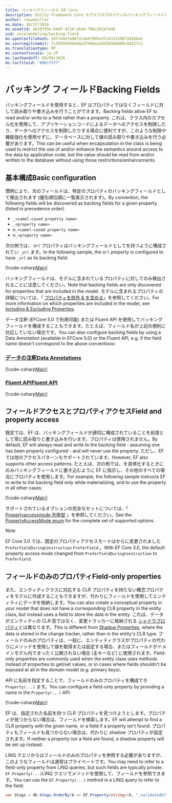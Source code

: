 ```yaml
---
title: バッキングフィールド-EF Core
description: Entity Framework Core モデルでのプロパティのバッキングフィールドの構成
author: rowanmiller
ms.date: 10/27/2016
ms.assetid: a628795e-64df-4f24-a5e8-76bc261e7ed8
uid: core/modeling/backing-field
ms.openlocfilehash: 36fc64efa08f2cdeb7005e3fc6335298f2426bde
ms.sourcegitcommit: 7c3939504bb9da3f46bea3443638b808c04227c2
ms.translationtype: MT
ms.contentlocale: ja-JP
ms.lasthandoff: 09/09/2020
ms.locfileid: "89617577"
---
```

# <a name="backing-fields"></a><span data-ttu-id="d92c3-103">バッキング フィールド</span><span class="sxs-lookup"><span data-stu-id="d92c3-103">Backing Fields</span></span>

<span data-ttu-id="d92c3-104">バッキングフィールドを使用すると、EF はプロパティではなくフィールドに対して読み取りや書き込みを行うことができます。</span><span class="sxs-lookup"><span data-stu-id="d92c3-104">Backing fields allow EF to read and/or write to a field rather than a property.</span></span> <span data-ttu-id="d92c3-105">これは、クラス内のカプセル化を使用して、アプリケーションコードによるデータへのアクセスを制限したり、データへのアクセスを制限したりする場合に便利ですが、このような制限や機能強化を使用せずに、データベースに対して値の読み取りや書き込みを行う必要があります。</span><span class="sxs-lookup"><span data-stu-id="d92c3-105">This can be useful when encapsulation in the class is being used to restrict the use of and/or enhance the semantics around access to the data by application code, but the value should be read from and/or written to the database without using those restrictions/enhancements.</span></span>

## <a name="basic-configuration"></a><span data-ttu-id="d92c3-106">基本構成</span><span class="sxs-lookup"><span data-stu-id="d92c3-106">Basic configuration</span></span>

<span data-ttu-id="d92c3-107">慣例により、次のフィールドは、特定のプロパティのバッキングフィールドとして検出されます (優先順位順に一覧表示されます)。</span><span class="sxs-lookup"><span data-stu-id="d92c3-107">By convention, the following fields will be discovered as backing fields for a given property (listed in precedence order).</span></span> 

* `_<camel-cased property name>`
* `_<property name>`
* `m_<camel-cased property name>`
* `m_<property name>`

<span data-ttu-id="d92c3-108">次の例では、 `Url` プロパティはバッキングフィールドとしてを持つように構成されてい `_url` ます。</span><span class="sxs-lookup"><span data-stu-id="d92c3-108">In the following sample, the `Url` property is configured to have `_url` as its backing field:</span></span>

[!code-csharp[Main](../../../samples/core/Modeling/Conventions/BackingField.cs#Sample)]

<span data-ttu-id="d92c3-109">バッキングフィールドは、モデルに含まれているプロパティに対してのみ検出されることに注意してください。</span><span class="sxs-lookup"><span data-stu-id="d92c3-109">Note that backing fields are only discovered for properties that are included in the model.</span></span> <span data-ttu-id="d92c3-110">モデルに含まれるプロパティの詳細については、「 [プロパティを除外 & を含める](xref:core/modeling/entity-properties)」を参照してください。</span><span class="sxs-lookup"><span data-stu-id="d92c3-110">For more information on which properties are included in the model, see [Including & Excluding Properties](xref:core/modeling/entity-properties).</span></span>

<span data-ttu-id="d92c3-111">データ注釈 (EFCore 5.0 で利用可能) または Fluent API を使用してバッキングフィールドを構成することもできます。たとえば、フィールド名が上記の規則に対応していない場合です。</span><span class="sxs-lookup"><span data-stu-id="d92c3-111">You can also configure backing fields by using a Data Annotation (available in EFCore 5.0) or the Fluent API, e.g. if the field name doesn't correspond to the above conventions:</span></span>

### <a name="data-annotations"></a>[<span data-ttu-id="d92c3-112">データの注釈</span><span class="sxs-lookup"><span data-stu-id="d92c3-112">Data Annotations</span></span>](#tab/data-annotations)

[!code-csharp[Main](../../../samples/core/Modeling/DataAnnotations/BackingField.cs?name=BackingField&highlight=7)]

### <a name="fluent-api"></a>[<span data-ttu-id="d92c3-113">Fluent API</span><span class="sxs-lookup"><span data-stu-id="d92c3-113">Fluent API</span></span>](#tab/fluent-api)

[!code-csharp[Main](../../../samples/core/Modeling/FluentAPI/BackingField.cs?name=BackingField&highlight=5)]

## <a name="field-and-property-access"></a><span data-ttu-id="d92c3-114">フィールドアクセスとプロパティアクセス</span><span class="sxs-lookup"><span data-stu-id="d92c3-114">Field and property access</span></span>

<span data-ttu-id="d92c3-115">既定では、EF は、バッキングフィールドが適切に構成されていることを前提として常に読み取りと書き込みを行います。プロパティは使用されません。</span><span class="sxs-lookup"><span data-stu-id="d92c3-115">By default, EF will always read and write to the backing field - assuming one has been properly configured - and will never use the property.</span></span> <span data-ttu-id="d92c3-116">ただし、EF では他のアクセスパターンもサポートされています。</span><span class="sxs-lookup"><span data-stu-id="d92c3-116">However, EF also supports other access patterns.</span></span> <span data-ttu-id="d92c3-117">たとえば、次の例では、を具体化するときにのみバッキングフィールドに書き込むように EF に指示し、その他のすべての場合にプロパティを使用します。</span><span class="sxs-lookup"><span data-stu-id="d92c3-117">For example, the following sample instructs EF to write to the backing field only while materializing, and to use the property in all other cases:</span></span>

[!code-csharp[Main](../../../samples/core/Modeling/FluentAPI/BackingFieldAccessMode.cs?name=BackingFieldAccessMode&highlight=6)]

<span data-ttu-id="d92c3-118">サポートされているオプションの完全なセットについては、「 [Propertyaccessmode 列挙型](/dotnet/api/microsoft.entityframeworkcore.propertyaccessmode) 」を参照してください。</span><span class="sxs-lookup"><span data-stu-id="d92c3-118">See the [PropertyAccessMode enum](/dotnet/api/microsoft.entityframeworkcore.propertyaccessmode) for the complete set of supported options.</span></span>

> [!NOTE]
> <span data-ttu-id="d92c3-119">EF Core 3.0 では、既定のプロパティアクセスモードはからに変更されました `PreferFieldDuringConstruction` `PreferField` 。</span><span class="sxs-lookup"><span data-stu-id="d92c3-119">With EF Core 3.0, the default property access mode changed from `PreferFieldDuringConstruction` to `PreferField`.</span></span>

## <a name="field-only-properties"></a><span data-ttu-id="d92c3-120">フィールドのみのプロパティ</span><span class="sxs-lookup"><span data-stu-id="d92c3-120">Field-only properties</span></span>

<span data-ttu-id="d92c3-121">また、エンティティクラスに対応する CLR プロパティを持たない概念プロパティをモデルに作成することもできますが、代わりにフィールドを使用してエンティティにデータを格納します。</span><span class="sxs-lookup"><span data-stu-id="d92c3-121">You can also create a conceptual property in your model that does not have a corresponding CLR property in the entity class, but instead uses a field to store the data in the entity.</span></span> <span data-ttu-id="d92c3-122">これは、データがエンティティの CLR 型ではなく、変更トラッカーに格納される [シャドウプロパティ](xref:core/modeling/shadow-properties)とは異なります。</span><span class="sxs-lookup"><span data-stu-id="d92c3-122">This is different from [Shadow Properties](xref:core/modeling/shadow-properties), where the data is stored in the change tracker, rather than in the entity's CLR type.</span></span> <span data-ttu-id="d92c3-123">フィールドのみのプロパティは、一般に、エンティティクラスがプロパティの代わりにメソッドを使用して値を取得または設定する場合、またはフィールドがドメインモデル内でまったく公開されない場合 (主キーなど) に使用されます。</span><span class="sxs-lookup"><span data-stu-id="d92c3-123">Field-only properties are commonly used when the entity class uses methods instead of properties to get/set values, or in cases where fields shouldn't be exposed at all in the domain model (e.g. primary keys).</span></span>

<span data-ttu-id="d92c3-124">API に名前を指定することで、フィールドのみのプロパティを構成でき `Property(...)` ます。</span><span class="sxs-lookup"><span data-stu-id="d92c3-124">You can configure a field-only property by providing a name in the `Property(...)` API:</span></span>

[!code-csharp[Main](../../../samples/core/Modeling/FluentAPI/BackingFieldNoProperty.cs#Sample)]

<span data-ttu-id="d92c3-125">EF は、指定された名前を持つ CLR プロパティを見つけようとします。プロパティが見つからない場合は、フィールドを検索します。</span><span class="sxs-lookup"><span data-stu-id="d92c3-125">EF will attempt to find a CLR property with the given name, or a field if a property isn't found.</span></span> <span data-ttu-id="d92c3-126">プロパティもフィールドも見つからない場合は、代わりに shadow プロパティが設定されます。</span><span class="sxs-lookup"><span data-stu-id="d92c3-126">If neither a property nor a field are found, a shadow property will be set up instead.</span></span>

<span data-ttu-id="d92c3-127">LINQ クエリからはフィールドのみのプロパティを参照する必要がありますが、このようなフィールドは通常はプライベートです。</span><span class="sxs-lookup"><span data-stu-id="d92c3-127">You may need to refer to a field-only property from LINQ queries, but such fields are typically private.</span></span> <span data-ttu-id="d92c3-128">`EF.Property(...)`LINQ クエリでメソッドを使用して、フィールドを参照できます。</span><span class="sxs-lookup"><span data-stu-id="d92c3-128">You can use the `EF.Property(...)` method in a LINQ query to refer to the field:</span></span>

``` csharp
var blogs = db.blogs.OrderBy(b => EF.Property<string>(b, "_validatedUrl"));
```
